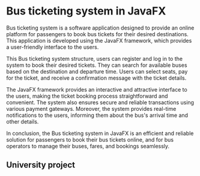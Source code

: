 
# Bus ticketing system in JavaFX
Bus ticketing system is a software application designed to provide an online platform for passengers to book bus tickets for their desired destinations. This application is developed using the JavaFX framework, which provides a user-friendly interface to the users.

This Bus ticketing system structure, users can register and log in to the system to book their desired tickets. They can search for available buses based on the destination and departure time. Users can select seats, pay for the ticket, and receive a confirmation message with the ticket details.

The JavaFX framework provides an interactive and attractive interface to the users, making the ticket booking process straightforward and convenient. The system also ensures secure and reliable transactions using various payment gateways. Moreover, the system provides real-time notifications to the users, informing them about the bus's arrival time and other details. 

In conclusion, the Bus ticketing system in JavaFX is an efficient and reliable solution for passengers to book their bus tickets online, and for bus operators to manage their buses, fares, and bookings seamlessly.
## University project ##
